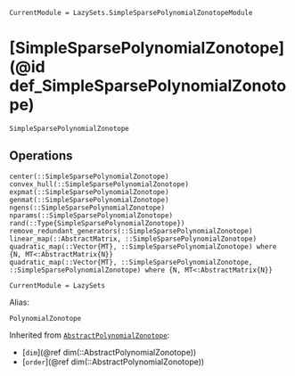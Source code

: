 ```@meta
CurrentModule = LazySets.SimpleSparsePolynomialZonotopeModule
```

# [SimpleSparsePolynomialZonotope](@id def_SimpleSparsePolynomialZonotope)

```@docs
SimpleSparsePolynomialZonotope
```

## Operations

```@docs
center(::SimpleSparsePolynomialZonotope)
convex_hull(::SimpleSparsePolynomialZonotope)
expmat(::SimpleSparsePolynomialZonotope)
genmat(::SimpleSparsePolynomialZonotope)
ngens(::SimpleSparsePolynomialZonotope)
nparams(::SimpleSparsePolynomialZonotope)
rand(::Type{SimpleSparsePolynomialZonotope})
remove_redundant_generators(::SimpleSparsePolynomialZonotope)
linear_map(::AbstractMatrix, ::SimpleSparsePolynomialZonotope)
quadratic_map(::Vector{MT}, ::SimpleSparsePolynomialZonotope) where {N, MT<:AbstractMatrix{N}}
quadratic_map(::Vector{MT}, ::SimpleSparsePolynomialZonotope, ::SimpleSparsePolynomialZonotope) where {N, MT<:AbstractMatrix{N}}
```

```@meta
CurrentModule = LazySets
```

Alias:

```@docs
PolynomialZonotope
```

Inherited from [`AbstractPolynomialZonotope`](@ref):
* [`dim`](@ref dim(::AbstractPolynomialZonotope))
* [`order`](@ref dim(::AbstractPolynomialZonotope))
